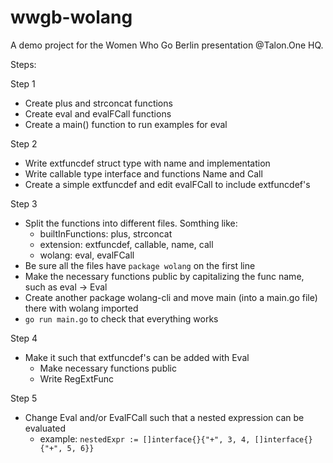 # wwgb-wolang
A demo project for the Women Who Go Berlin presentation @Talon.One HQ.

Steps:

Step 1
 - Create plus and strconcat functions
 - Create eval and evalFCall functions
 - Create a main() function to run examples for eval

Step 2
- Write extfuncdef struct type with name and implementation
- Write callable type interface and functions Name and Call
- Create a simple extfuncdef and edit evalFCall to include extfuncdef's

Step 3
- Split the functions into different files. Somthing like:
    - builtInFunctions: plus, strconcat
    - extension: extfuncdef, callable, name, call
    - wolang: eval, evalFCall
- Be sure all the files have `package wolang` on the first line
- Make the necessary functions public by capitalizing the func name, such as eval -> Eval
- Create another package wolang-cli and move main (into a main.go file) there with wolang imported
- `go run main.go` to check that everything works

Step 4
- Make it such that extfuncdef's can be added with Eval
    - Make necessary functions public
    - Write RegExtFunc

Step 5
- Change Eval and/or EvalFCall such that a nested expression can be evaluated
    - example: `nestedExpr := []interface{}{"+", 3, 4, []interface{}{"+", 5, 6}}`